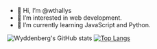 - 👋 Hi, I’m @wthallys
- 👀 I’m interested in web development.
- 🌱 I’m currently learning JavaScript and Python.

<!---
wthallys/wthallys is a ✨ special ✨ repository because its `README.md` (this file) appears on your GitHub profile.
You can click the Preview link to take a look at your changes.
--->
<!--
<div align="center">
  <a href="https://github.com/wthallys">
  <img height="180em" src="https://github-readme-stats.vercel.app/api?username=wthallys&show_icons=true&theme=dracula&include_all_commits=true&count_private=true"/>
  <img height="180em" src="https://github-readme-stats.vercel.app/api/top-langs/?username=wthallys&layout=compact&langs_count=7&theme=dracula"/>
</div>
-->

<!--
[![Wyddenberg's GitHub stats](https://github-readme-stats.vercel.app/api?username=wthallys&show_icons=true&theme=radical)](https://github.com/wthallys/github-readme-stats)
-->

![Wyddenberg's GitHub stats](https://github-readme-stats.vercel.app/api?username=wthallys&show_icons=true&theme=dark)
[![Top Langs](https://github-readme-stats.vercel.app/api/top-langs/?username=wthallyshide=html)](https://github.com/anuraghazra/github-readme-stats)
